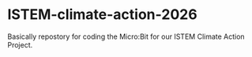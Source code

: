 # ISTEM-climate-action-2026
Basically repostory for coding the Micro:Bit for our ISTEM Climate Action Project.
